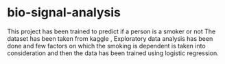 # bio-signal-analysis
This project has been trained to predict if a person is a smoker or not
The dataset has been taken from kaggle , Exploratory data analysis has been done and few factors on which the smoking is dependent 
is taken into consideration and then the data has been trained using logistic regression.
